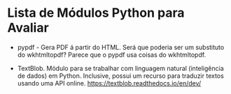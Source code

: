# Lista de Módulos Python para Avaliar


* pypdf - Gera PDF á partir do HTML.
Será que poderia ser um substituto do wkhtmltopdf?
Parece que o pypdf usa coisas do wkhtmltopdf.

* TextBlob. Módulo para se trabalhar com linguagem natural (inteligência de dados) em Python. Inclusive, possui um recurso para traduzir textos usando uma API online.
https://textblob.readthedocs.io/en/dev/



